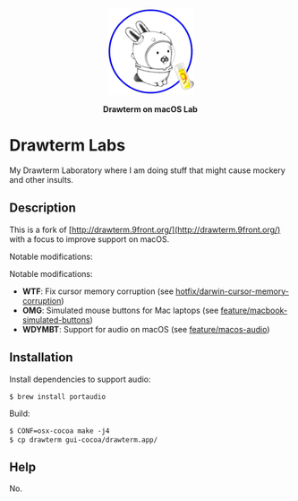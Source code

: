 <!-- Please be careful editing the below HTML, as GitHub is quite finicky with anything that looks like an HTML tag in GitHub Flavored Markdown. -->
<p align="center">
  <img src="GlendaLab.png" alt="Banner">
</p>
<p align="center">
  <b>Drawterm on macOS Lab</b>
</p>

# Drawterm Labs

My Drawterm Laboratory where I am doing stuff that might cause mockery and other insults.

## Description

This is a fork of [http://drawterm.9front.org/](http://drawterm.9front.org/) with a focus to improve support on macOS.

Notable modifications:

Notable modifications:
* **WTF**: Fix cursor memory corruption (see [hotfix/darwin-cursor-memory-corruption](https://github.com/1g0rb0hm/drawterm/tree/hotfix/darwin-cursor-memory-corruption))
* **OMG**: Simulated mouse buttons for Mac laptops (see [feature/macbook-simulated-buttons](https://github.com/1g0rb0hm/drawterm/tree/feature/macbook-simulated-buttons))
* **WDYMBT**: Support for audio on macOS (see [feature/macos-audio](https://github.com/1g0rb0hm/drawterm/tree/feature/macos-audio))

## Installation

Install dependencies to support audio:

```
$ brew install portaudio
```

Build:

```
$ CONF=osx-cocoa make -j4
$ cp drawterm gui-cocoa/drawterm.app/
```

## Help

No.

